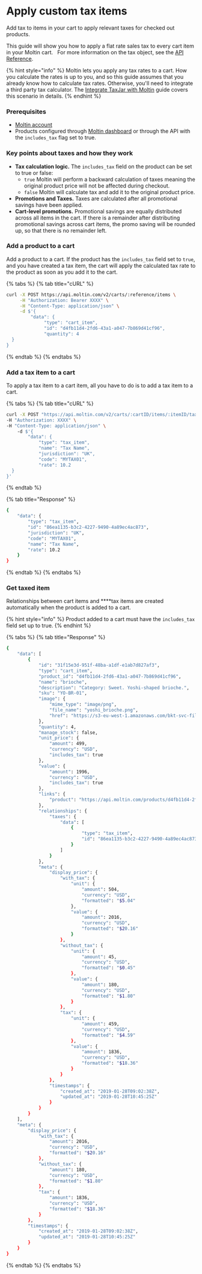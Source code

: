 # Apply custom tax items

Add tax to items in your cart to apply relevant taxes for checked out products.  

This guide will show you how to apply a flat rate sales tax to every cart item in your Moltin cart.   For more information on the tax object, see the [API Reference](https://docs.moltin.com/carts-and-checkout/carts/cart-items/tax-items#the-tax-item-object).

{% hint style="info" %}
Moltin lets you apply any tax rates to a cart. How you calculate the rates is up to you, and so this guide assumes that you already know how to calculate tax rates. Otherwise, you'll need to integrate a third party tax calculator. The [Integrate TaxJar with Moltin](taxes-integrate-taxjar-with-moltin.md) guide covers this scenario in details.
{% endhint %}

### Prerequisites

* [Moltin account](https://accounts.moltin.com/)
* Products configured through [Moltin dashboard](https://dashboard.moltin.com/) or through the API with the `includes_tax` flag set to true.

### Key points about taxes and how they work

* **Tax calculation logic.**  The `includes_tax` field on the product can be set to true or false:
  * `true` Moltin will perform a backward calculation of taxes meaning the original product price will not be affected during checkout.
  * `false` Moltin will calculate tax and add it to the original product price.
* **Promotions and Taxes.** Taxes are calculated after all promotional savings have been applied.
* **Cart-level promotions.** Promotional savings are equally distributed across all items in the cart. If there is a remainder after distributing promotional savings across cart items, the promo saving will be rounded up, so that there is no remainder left.

### **Add a product to a cart**

Add a product to a cart. If the product has the `includes_tax` field set to `true`, and you have created a tax item, the cart will apply the calculated tax rate to the product as soon as you add it to the cart.

{% tabs %}
{% tab title="cURL" %}
```bash
curl -X POST https://api.moltin.com/v2/carts/:reference/items \
     -H "Authorization: Bearer XXXX" \
     -H "Content-Type: application/json" \
     -d $'{
         "data": {
              "type": "cart_item",
              "id": "d4fb11d4-2fd6-43a1-a047-7b869d41cf96",
              "quantity": 4
  }
}
```
{% endtab %}
{% endtabs %}

### **Add a tax item to a cart**

To apply a tax item to a cart item, all you have to do is to add a tax item to a cart. 

{% tabs %}
{% tab title="cURL" %}
```bash
curl -X POST "https://api.moltin.com/v2/carts/:cartID/items/:itemID/taxes" \      
-H "Authorization: XXXX" \      
-H "Content-Type: application/json" \      
    -d $'{
        "data": {
            "type": "tax_item",
            "name": "Tax Name",
            "jurisdiction": "UK",
            "code": "MYTAX01",
            "rate": 10.2
  }
}' 
```
{% endtab %}

{% tab title="Response" %}
```bash
{
    "data": {
        "type": "tax_item",
        "id": "86ea1135-b3c2-4227-9490-4a89ec4ac873",
        "jurisdiction": "UK",
        "code": "MYTAX01",
        "name": "Tax Name",
        "rate": 10.2
    }
}
```
{% endtab %}
{% endtabs %}

### Get taxed item

Relationships between cart items and ****tax items are created automatically when the product is added to a cart. 

{% hint style="info" %}
Product added to a cart must have the `includes_tax` field set up to true.
{% endhint %}

{% tabs %}
{% tab title="Response" %}
```bash
{
    "data": [
        {
            "id": "31f15e3d-951f-48ba-a1df-e1ab7d827af3",
            "type": "cart_item",
            "product_id": "d4fb11d4-2fd6-43a1-a047-7b869d41cf96",
            "name": "brioche",
            "description": "Category: Sweet. Yoshi-shaped brioche.",
            "sku": "YO-BR-01",
            "image": {
                "mime_type": "image/png",
                "file_name": "yoshi_brioche.png",
                "href": "https://s3-eu-west-1.amazonaws.com/bkt-svc-files-cmty-api-moltin-com/646e910b-b7ad-409e-b1e6-c84ce1aa70cb/f67af44f-383e-40f8-a5e8-3296fe9d473e.png"
            },
            "quantity": 4,
            "manage_stock": false,
            "unit_price": {
                "amount": 499,
                "currency": "USD",
                "includes_tax": true
            },
            "value": {
                "amount": 1996,
                "currency": "USD",
                "includes_tax": true
            },
            "links": {
                "product": "https://api.moltin.com/products/d4fb11d4-2fd6-43a1-a047-7b869d41cf96"
            },
            "relationships": {
                "taxes": {
                    "data": [
                        {
                            "type": "tax_item",
                            "id": "86ea1135-b3c2-4227-9490-4a89ec4ac873"
                        }
                    ]
                }
            },
            "meta": {
                "display_price": {
                    "with_tax": {
                        "unit": {
                            "amount": 504,
                            "currency": "USD",
                            "formatted": "$5.04"
                        },
                        "value": {
                            "amount": 2016,
                            "currency": "USD",
                            "formatted": "$20.16"
                        }
                    },
                    "without_tax": {
                        "unit": {
                            "amount": 45,
                            "currency": "USD",
                            "formatted": "$0.45"
                        },
                        "value": {
                            "amount": 180,
                            "currency": "USD",
                            "formatted": "$1.80"
                        }
                    },
                    "tax": {
                        "unit": {
                            "amount": 459,
                            "currency": "USD",
                            "formatted": "$4.59"
                        },
                        "value": {
                            "amount": 1836,
                            "currency": "USD",
                            "formatted": "$18.36"
                        }
                    }
                },
                "timestamps": {
                    "created_at": "2019-01-28T09:02:38Z",
                    "updated_at": "2019-01-28T10:45:25Z"
                }
            }
        }
    ],
    "meta": {
        "display_price": {
            "with_tax": {
                "amount": 2016,
                "currency": "USD",
                "formatted": "$20.16"
            },
            "without_tax": {
                "amount": 180,
                "currency": "USD",
                "formatted": "$1.80"
            },
            "tax": {
                "amount": 1836,
                "currency": "USD",
                "formatted": "$18.36"
            }
        },
        "timestamps": {
            "created_at": "2019-01-28T09:02:38Z",
            "updated_at": "2019-01-28T10:45:25Z"
        }
    }
}
```
{% endtab %}
{% endtabs %}


